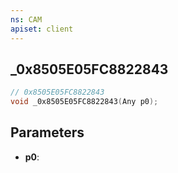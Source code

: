 ```yaml
---
ns: CAM
apiset: client
---
```

## _0x8505E05FC8822843

```c
// 0x8505E05FC8822843
void _0x8505E05FC8822843(Any p0);
```


## Parameters
* **p0**:



